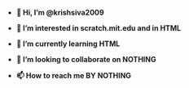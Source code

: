 <b>

- 👋 Hi, I’m @krishsiva2009

- 👀 I’m interested in scratch.mit.edu and in HTML

- 🌱 I’m currently learning HTML

- 💞️ I’m looking to collaborate on NOTHING

- 📫 How to reach me BY NOTHING</b>

<!---
krishsiva2009/krishsiva2009 is a ✨ special ✨ repository because its `README.md` (this file) appears on your GitHub profile.
You can click the Preview link to take a look at your changes.
--->
